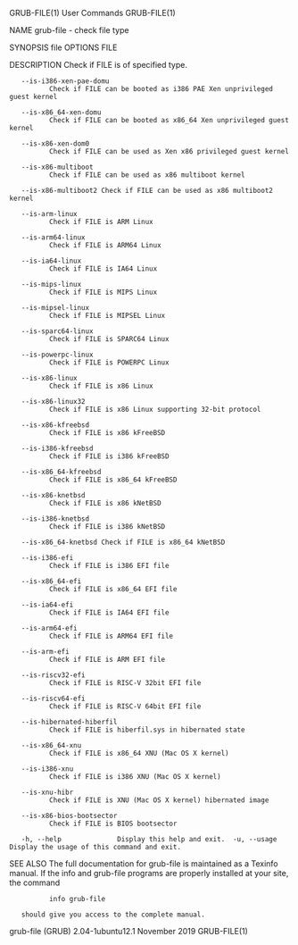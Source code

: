 GRUB-FILE(1)                                                                                                                                         User Commands                                                                                                                                         GRUB-FILE(1)

NAME
       grub-file - check file type

SYNOPSIS
       file OPTIONS FILE

DESCRIPTION
       Check if FILE is of specified type.

       --is-i386-xen-pae-domu
              Check if FILE can be booted as i386 PAE Xen unprivileged guest kernel

       --is-x86_64-xen-domu
              Check if FILE can be booted as x86_64 Xen unprivileged guest kernel

       --is-x86-xen-dom0
              Check if FILE can be used as Xen x86 privileged guest kernel

       --is-x86-multiboot
              Check if FILE can be used as x86 multiboot kernel

       --is-x86-multiboot2 Check if FILE can be used as x86 multiboot2 kernel

       --is-arm-linux
              Check if FILE is ARM Linux

       --is-arm64-linux
              Check if FILE is ARM64 Linux

       --is-ia64-linux
              Check if FILE is IA64 Linux

       --is-mips-linux
              Check if FILE is MIPS Linux

       --is-mipsel-linux
              Check if FILE is MIPSEL Linux

       --is-sparc64-linux
              Check if FILE is SPARC64 Linux

       --is-powerpc-linux
              Check if FILE is POWERPC Linux

       --is-x86-linux
              Check if FILE is x86 Linux

       --is-x86-linux32
              Check if FILE is x86 Linux supporting 32-bit protocol

       --is-x86-kfreebsd
              Check if FILE is x86 kFreeBSD

       --is-i386-kfreebsd
              Check if FILE is i386 kFreeBSD

       --is-x86_64-kfreebsd
              Check if FILE is x86_64 kFreeBSD

       --is-x86-knetbsd
              Check if FILE is x86 kNetBSD

       --is-i386-knetbsd
              Check if FILE is i386 kNetBSD

       --is-x86_64-knetbsd Check if FILE is x86_64 kNetBSD

       --is-i386-efi
              Check if FILE is i386 EFI file

       --is-x86_64-efi
              Check if FILE is x86_64 EFI file

       --is-ia64-efi
              Check if FILE is IA64 EFI file

       --is-arm64-efi
              Check if FILE is ARM64 EFI file

       --is-arm-efi
              Check if FILE is ARM EFI file

       --is-riscv32-efi
              Check if FILE is RISC-V 32bit EFI file

       --is-riscv64-efi
              Check if FILE is RISC-V 64bit EFI file

       --is-hibernated-hiberfil
              Check if FILE is hiberfil.sys in hibernated state

       --is-x86_64-xnu
              Check if FILE is x86_64 XNU (Mac OS X kernel)

       --is-i386-xnu
              Check if FILE is i386 XNU (Mac OS X kernel)

       --is-xnu-hibr
              Check if FILE is XNU (Mac OS X kernel) hibernated image

       --is-x86-bios-bootsector
              Check if FILE is BIOS bootsector

       -h, --help              Display this help and exit.  -u, --usage             Display the usage of this command and exit.

SEE ALSO
       The full documentation for grub-file is maintained as a Texinfo manual.  If the info and grub-file programs are properly installed at your site, the command

              info grub-file

       should give you access to the complete manual.

grub-file (GRUB) 2.04-1ubuntu12.1                                                                                                                    November 2019                                                                                                                                         GRUB-FILE(1)
